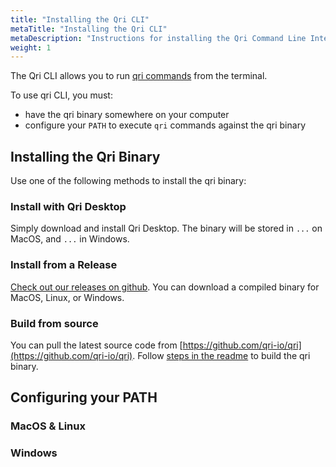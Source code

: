 ```yaml
---
title: "Installing the Qri CLI"
metaTitle: "Installing the Qri CLI"
metaDescription: "Instructions for installing the Qri Command Line Interface"
weight: 1
---
```


The Qri CLI allows you to run [qri commands](/docs/reference/cli_commands) from the terminal.

To use qri CLI, you must:

- have the qri binary somewhere on your computer
- configure your `PATH` to execute `qri` commands against the qri binary


## Installing the Qri Binary

Use one of the following methods to install the qri binary:

### Install with Qri Desktop

Simply download and install Qri Desktop.  The binary will be stored in `...` on MacOS, and `...` in Windows.

### Install from a Release

[Check out our releases on github](https://github.com/qri-io/qri/releases).  You can download a compiled binary for MacOS, Linux, or Windows.

### Build from source

You can pull the latest source code from [https://github.com/qri-io/qri](https://github.com/qri-io/qri).  Follow [steps in the readme](https://github.com/qri-io/qri#building-from-source) to build the qri binary.


## Configuring your PATH

### MacOS & Linux

### Windows

